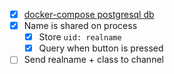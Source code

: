- [X] [docker-compose postgresql db](https://www.section.io/engineering-education/dockerized-prisma-postgres-api/)
- [x] Name is shared on process
  - [x] Store `uid: realname`   
  - [x] Query when button is pressed
- [ ] Send realname + class to channel